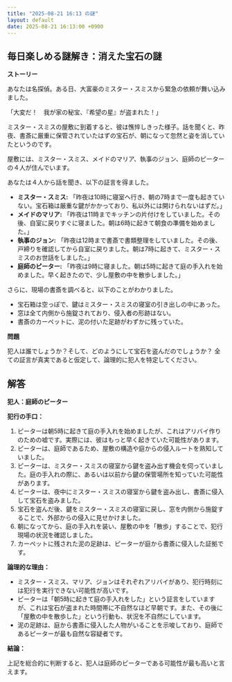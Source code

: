 ```yaml
---
title: "2025-08-21 16:13 の謎"
layout: default
date: 2025-08-21 16:13:00 +0900
---
```

## 毎日楽しめる謎解き：消えた宝石の謎

**ストーリー**

あなたは名探偵。ある日、大富豪のミスター・スミスから緊急の依頼が舞い込みました。

「大変だ！　我が家の秘宝、『希望の星』が盗まれた！」

ミスター・スミスの屋敷に到着すると、彼は憔悴しきった様子。話を聞くと、昨夜、書斎に厳重に保管されていたはずの宝石が、朝になって忽然と姿を消していたというのです。

屋敷には、ミスター・スミス、メイドのマリア、執事のジョン、庭師のピーターの４人が住んでいます。

あなたは４人から話を聞き、以下の証言を得ました。

*   **ミスター・スミス:** 「昨夜は10時に寝室へ行き、朝の7時まで一度も起きていない。宝石箱は厳重な鍵がかかっており、私以外には開けられないはずだ。」
*   **メイドのマリア:** 「昨夜は11時までキッチンの片付けをしていました。その後、自室に戻りすぐに寝ました。朝は6時に起きて朝食の準備を始めました。」
*   **執事のジョン:** 「昨夜は12時まで書斎で書類整理をしていました。その後、戸締りを確認してから自室に戻りました。朝は7時に起きて、ミスター・スミスのお世話をしました。」
*   **庭師のピーター:** 「昨夜は9時に寝ました。朝は5時に起きて庭の手入れを始めました。早く起きたので、少し屋敷の中を散歩しました。」

さらに、現場の書斎を調べると、以下のことがわかりました。

*   宝石箱は空っぽで、鍵はミスター・スミスの寝室の引き出しの中にあった。
*   窓は全て内側から施錠されており、侵入者の形跡はない。
*   書斎のカーペットに、泥の付いた足跡がわずかに残っていた。

**問題**

犯人は誰でしょうか？そして、どのようにして宝石を盗んだのでしょうか？
全ての証言が真実であると仮定して、論理的に犯人を特定してください。

## 解答

**犯人：庭師のピーター**

**犯行の手口：**

1.  ピーターは朝5時に起きて庭の手入れを始めましたが、これはアリバイ作りのための嘘です。実際には、彼はもっと早く起きていた可能性があります。
2.  ピーターは、庭師であるため、屋敷の構造や庭からの侵入ルートを熟知していました。
3.  ピーターは、ミスター・スミスの寝室から鍵を盗み出す機会を伺っていました。庭の手入れの際に、あるいは以前から鍵の保管場所を知っていた可能性があります。
4.  ピーターは、夜中にミスター・スミスの寝室から鍵を盗み出し、書斎に侵入して宝石を盗みました。
5.  宝石を盗んだ後、鍵をミスター・スミスの寝室に戻し、窓を内側から施錠することで、外部からの侵入に見せかけました。
6.  朝になってから、庭の手入れを装い、屋敷の中を「散歩」することで、犯行現場の状況を確認しました。
7.  カーペットに残された泥の足跡は、ピーターが庭から書斎に侵入した証拠です。

**論理的な理由：**

*   ミスター・スミス、マリア、ジョンはそれぞれアリバイがあり、犯行時刻には犯行を実行できない可能性が高いです。
*   ピーターは「朝5時に起きて庭の手入れをした」という証言をしていますが、これは宝石が盗まれた時間帯に不自然なほど早朝です。また、その後に「屋敷の中を散歩した」という行動も、状況を不自然にしています。
*   泥の足跡は、庭から書斎に侵入した人物がいることを示唆しており、庭師であるピーターが最も自然な容疑者です。

**結論：**

上記を総合的に判断すると、犯人は庭師のピーターである可能性が最も高いと言えます。
